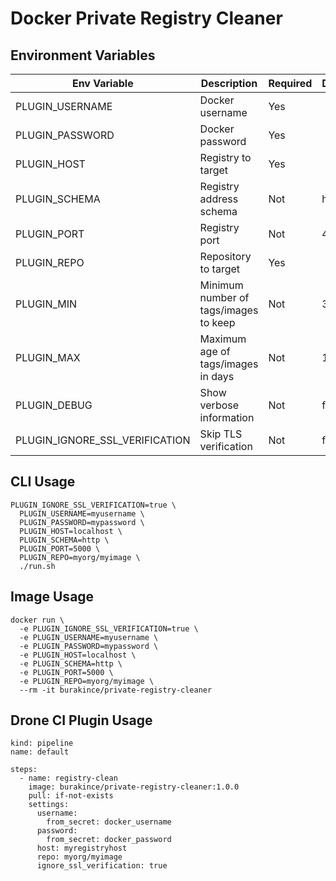 # Docker Private Registry Cleaner

## Environment Variables

| Env Variable                   | Description                           | Required | Default |
| ------------------------------ | ------------------------------------- | -------- | ------- |
| PLUGIN_USERNAME                | Docker username                       | Yes      |         |
| PLUGIN_PASSWORD                | Docker password                       | Yes      |         |
| PLUGIN_HOST                    | Registry to target                    | Yes      |         |
| PLUGIN_SCHEMA                  | Registry address schema               | Not      | https   |
| PLUGIN_PORT                    | Registry port                         | Not      | 443     |
| PLUGIN_REPO                    | Repository to target                  | Yes      |         |
| PLUGIN_MIN                     | Minimum number of tags/images to keep | Not      | 3       |
| PLUGIN_MAX                     | Maximum age of tags/images in days    | Not      | 15      |
| PLUGIN_DEBUG                   | Show verbose information              | Not      | false   |
| PLUGIN_IGNORE_SSL_VERIFICATION | Skip TLS verification                 | Not      | false   |

## CLI Usage

```
PLUGIN_IGNORE_SSL_VERIFICATION=true \
  PLUGIN_USERNAME=myusername \
  PLUGIN_PASSWORD=mypassword \
  PLUGIN_HOST=localhost \
  PLUGIN_SCHEMA=http \
  PLUGIN_PORT=5000 \
  PLUGIN_REPO=myorg/myimage \
  ./run.sh
```

## Image Usage

```
docker run \
  -e PLUGIN_IGNORE_SSL_VERIFICATION=true \
  -e PLUGIN_USERNAME=myusername \
  -e PLUGIN_PASSWORD=mypassword \
  -e PLUGIN_HOST=localhost \
  -e PLUGIN_SCHEMA=http \
  -e PLUGIN_PORT=5000 \
  -e PLUGIN_REPO=myorg/myimage \
  --rm -it burakince/private-registry-cleaner
```

## Drone CI Plugin Usage

```
kind: pipeline
name: default

steps:
  - name: registry-clean
    image: burakince/private-registry-cleaner:1.0.0
    pull: if-not-exists
    settings:
      username:
        from_secret: docker_username
      password:
        from_secret: docker_password
      host: myregistryhost
      repo: myorg/myimage
      ignore_ssl_verification: true
```
